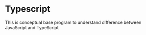 # Typescript
This is conceptual base program to understand difference between JavaScript and TypeScript
